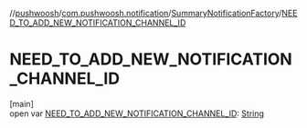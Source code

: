 //[pushwoosh](../../../index.md)/[com.pushwoosh.notification](../index.md)/[SummaryNotificationFactory](index.md)/[NEED_TO_ADD_NEW_NOTIFICATION_CHANNEL_ID](-n-e-e-d_-t-o_-a-d-d_-n-e-w_-n-o-t-i-f-i-c-a-t-i-o-n_-c-h-a-n-n-e-l_-i-d.md)

# NEED_TO_ADD_NEW_NOTIFICATION_CHANNEL_ID

[main]\
open var [NEED_TO_ADD_NEW_NOTIFICATION_CHANNEL_ID](-n-e-e-d_-t-o_-a-d-d_-n-e-w_-n-o-t-i-f-i-c-a-t-i-o-n_-c-h-a-n-n-e-l_-i-d.md): [String](https://developer.android.com/reference/kotlin/java/lang/String.html)
